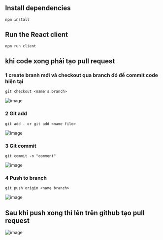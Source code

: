 
## Install dependencies
`npm install`



## Run the React client
`npm run client`

## khi code xong phải tạo pull request 
### 1 create branh mới và checkout qua branch đó để commit code hiện tại 
`git checkout <name's branch>`

![image](https://user-images.githubusercontent.com/58757620/198094636-8b884b90-c8c4-4ad4-823d-8d58c0d89d42.png)



### 2 Git add
`git add . or git add <name file>`

![image](https://user-images.githubusercontent.com/58757620/198094675-5f5e5252-8b8e-41b0-be68-d0851bb4d0f4.png)


### 3 Git commit 
`git commit -n "comment"`

![image](https://user-images.githubusercontent.com/58757620/198094717-68370d3e-73f4-48f1-816c-b3eef44c2c60.png)


### 4 Push to branch
`git push origin <name branch>`

![image](https://user-images.githubusercontent.com/58757620/198094767-5ccdecf8-3fb2-46ab-a04e-7ff6e01f0953.png)


## Sau khi push xong thì lên trên github tạo pull request 
![image](https://user-images.githubusercontent.com/58757620/198094882-0aabed6a-e1a7-40a0-a108-ee9d6f7b7e5f.png)


